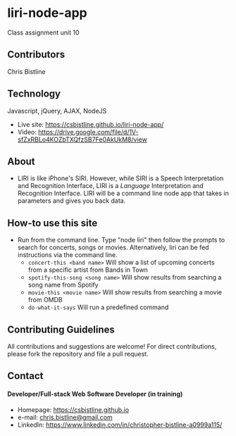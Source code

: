 # liri-node-app
Class assignment unit 10

## Contributors
Chris Bistline

## Technology
Javascript, jQuery, AJAX, NodeJS
* Live site: https://csbistline.github.io/liri-node-app/
* Video: https://drive.google.com/file/d/1V-sfZxRBLo4KOZbTXQfzSB7Fe0AkUkM8/view

## About
* LIRI is like iPhone's SIRI. However, while SIRI is a Speech Interpretation and Recognition Interface, LIRI is a _Language_ Interpretation and Recognition Interface. LIRI will be a command line node app that takes in parameters and gives you back data.

## How-to use this site
* Run from the command line. Type "node liri" then follow the prompts to search for concerts, songs or movies. Alternatively, liri can be fed instructions via the command line.
   * `concert-this <band name>` Will show a list of upcoming concerts from a specific artist from Bands in Town
   * `spotify-this-song <song name>` Will show results from searching a song name from Spotify
   * `movie-this <movie name>` Will show results from searching a movie from OMDB
   * `do-what-it-says` Will run a predefined command


## Contributing Guidelines
All contributions and suggestions are welcome!
For direct contributions, please fork the repository and file a pull request. 

## Contact
#### Developer/Full-stack Web Software Developer (in training)
* Homepage: https://csbistline.github.io
* e-mail: chris.bistline@gmail.com
* LinkedIn: https://www.linkedin.com/in/christopher-bistline-a0999a115/